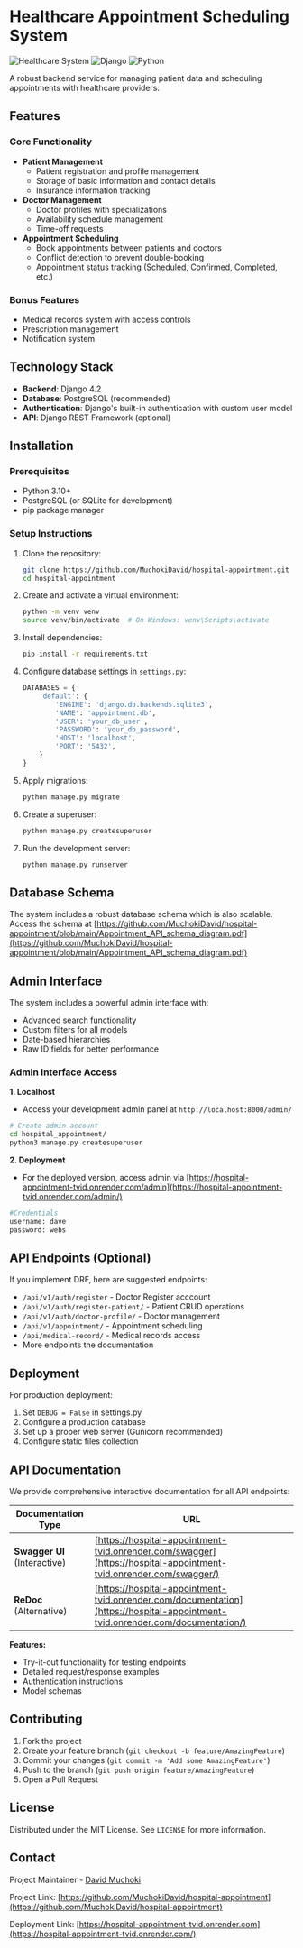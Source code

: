 # Healthcare Appointment Scheduling System

![Healthcare System](https://img.shields.io/badge/healthcare-system-blue)
![Django](https://img.shields.io/badge/Django-4.2-green)
![Python](https://img.shields.io/badge/Python-3.10+-blue)

A robust backend service for managing patient data and scheduling appointments with healthcare providers.

## Features

### Core Functionality
- **Patient Management**
  - Patient registration and profile management
  - Storage of basic information and contact details
  - Insurance information tracking
- **Doctor Management**
  - Doctor profiles with specializations
  - Availability schedule management
  - Time-off requests
- **Appointment Scheduling**
  - Book appointments between patients and doctors
  - Conflict detection to prevent double-booking
  - Appointment status tracking (Scheduled, Confirmed, Completed, etc.)

### Bonus Features
- Medical records system with access controls
- Prescription management
- Notification system

## Technology Stack

- **Backend**: Django 4.2
- **Database**: PostgreSQL (recommended)
- **Authentication**: Django's built-in authentication with custom user model
- **API**: Django REST Framework (optional)

## Installation

### Prerequisites
- Python 3.10+
- PostgreSQL (or SQLite for development)
- pip package manager

### Setup Instructions

1. Clone the repository:
   ```bash
   git clone https://github.com/MuchokiDavid/hospital-appointment.git
   cd hospital-appointment
   ```

2. Create and activate a virtual environment:
   ```bash
   python -m venv venv
   source venv/bin/activate  # On Windows: venv\Scripts\activate
   ```

3. Install dependencies:
   ```bash
   pip install -r requirements.txt
   ```

4. Configure database settings in `settings.py`:
   ```python
   DATABASES = {
       'default': {
           'ENGINE': 'django.db.backends.sqlite3',
           'NAME': 'appointment.db',
           'USER': 'your_db_user',
           'PASSWORD': 'your_db_password',
           'HOST': 'localhost',
           'PORT': '5432',
       }
   }
   ```

5. Apply migrations:
   ```bash
   python manage.py migrate
   ```

6. Create a superuser:
   ```bash
   python manage.py createsuperuser
   ```

7. Run the development server:
   ```bash
   python manage.py runserver
   ```
## Database Schema
The system includes a robust database schema which is also scalable.
Access the schema at [https://github.com/MuchokiDavid/hospital-appointment/blob/main/Appointment_API_schema_diagram.pdf](https://github.com/MuchokiDavid/hospital-appointment/blob/main/Appointment_API_schema_diagram.pdf)

## Admin Interface

The system includes a powerful admin interface with:
- Advanced search functionality
- Custom filters for all models
- Date-based hierarchies
- Raw ID fields for better performance

### Admin Interface Access
**1. Localhost**
- Access your development admin panel at `http://localhost:8000/admin/`

```bash
# Create admin account
cd hospital_appointment/
python3 manage.py createsuperuser
```
**2. Deployment**
- For the deployed version, access admin via [https://hospital-appointment-tvid.onrender.com/admin](https://hospital-appointment-tvid.onrender.com/admin/)

```bash
#Credentials
username: dave
password: webs
```


## API Endpoints (Optional)

If you implement DRF, here are suggested endpoints:
-  `/api/v1/auth/register` - Doctor Register acccount
- `/api/v1/auth/register-patient/` - Patient CRUD operations
- `/api/v1/auth/doctor-profile/` - Doctor management
- `/api/v1/appointment/` - Appointment scheduling
- `/api/medical-record/` - Medical records access
- More endpoints the documentation


## Deployment

For production deployment:
1. Set `DEBUG = False` in settings.py
2. Configure a production database
3. Set up a proper web server (Gunicorn recommended)
4. Configure static files collection

## API Documentation

We provide comprehensive interactive documentation for all API endpoints:

| Documentation Type | URL |
|--------------------|-----|
| **Swagger UI** (Interactive) | [https://hospital-appointment-tvid.onrender.com/swagger](https://hospital-appointment-tvid.onrender.com/swagger/) |
| **ReDoc** (Alternative) | [https://hospital-appointment-tvid.onrender.com/documentation](https://hospital-appointment-tvid.onrender.com/documentation/) |

**Features:**
- Try-it-out functionality for testing endpoints
- Detailed request/response examples
- Authentication instructions
- Model schemas

## Contributing

1. Fork the project
2. Create your feature branch (`git checkout -b feature/AmazingFeature`)
3. Commit your changes (`git commit -m 'Add some AmazingFeature'`)
4. Push to the branch (`git push origin feature/AmazingFeature`)
5. Open a Pull Request

## License

Distributed under the MIT License. See `LICENSE` for more information.

## Contact

Project Maintainer - [David Muchoki](mailto:dmmuchoki7@gmail.com)

Project Link: [https://github.com/MuchokiDavid/hospital-appointment](https://github.com/MuchokiDavid/hospital-appointment)

Deployment Link: [https://hospital-appointment-tvid.onrender.com](https://hospital-appointment-tvid.onrender.com/)